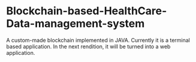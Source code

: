 # Blockchain-based-HealthCare-Data-management-system
A custom-made blockchain implemented in JAVA.
Currently it is a terminal based application. In the next rendition, it will be turned into a web application.